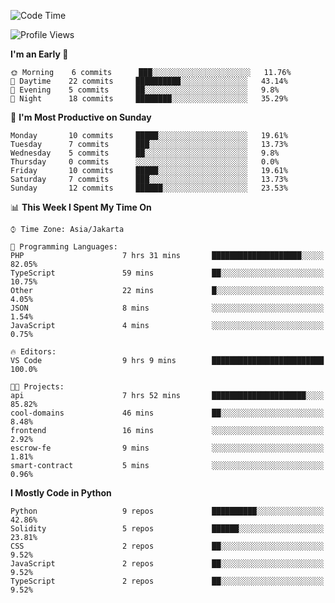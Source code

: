 <!--START_SECTION:waka-->
![Code Time](http://img.shields.io/badge/Code%20Time-1%2C198%20hrs%2019%20mins-blue)

![Profile Views](http://img.shields.io/badge/Profile%20Views-0-blue)

**I'm an Early 🐤** 

```text
🌞 Morning    6 commits      ███░░░░░░░░░░░░░░░░░░░░░░   11.76% 
🌆 Daytime    22 commits     ██████████░░░░░░░░░░░░░░░   43.14% 
🌃 Evening    5 commits      ██░░░░░░░░░░░░░░░░░░░░░░░   9.8% 
🌙 Night      18 commits     ████████░░░░░░░░░░░░░░░░░   35.29%

```
📅 **I'm Most Productive on Sunday** 

```text
Monday       10 commits     █████░░░░░░░░░░░░░░░░░░░░   19.61% 
Tuesday      7 commits      ███░░░░░░░░░░░░░░░░░░░░░░   13.73% 
Wednesday    5 commits      ██░░░░░░░░░░░░░░░░░░░░░░░   9.8% 
Thursday     0 commits      ░░░░░░░░░░░░░░░░░░░░░░░░░   0.0% 
Friday       10 commits     █████░░░░░░░░░░░░░░░░░░░░   19.61% 
Saturday     7 commits      ███░░░░░░░░░░░░░░░░░░░░░░   13.73% 
Sunday       12 commits     ██████░░░░░░░░░░░░░░░░░░░   23.53%

```


📊 **This Week I Spent My Time On** 

```text
⌚︎ Time Zone: Asia/Jakarta

💬 Programming Languages: 
PHP                      7 hrs 31 mins       ████████████████████░░░░░   82.05% 
TypeScript               59 mins             ██░░░░░░░░░░░░░░░░░░░░░░░   10.75% 
Other                    22 mins             █░░░░░░░░░░░░░░░░░░░░░░░░   4.05% 
JSON                     8 mins              ░░░░░░░░░░░░░░░░░░░░░░░░░   1.54% 
JavaScript               4 mins              ░░░░░░░░░░░░░░░░░░░░░░░░░   0.75%

🔥 Editors: 
VS Code                  9 hrs 9 mins        █████████████████████████   100.0%

🐱‍💻 Projects: 
api                      7 hrs 52 mins       █████████████████████░░░░   85.82% 
cool-domains             46 mins             ██░░░░░░░░░░░░░░░░░░░░░░░   8.48% 
frontend                 16 mins             ░░░░░░░░░░░░░░░░░░░░░░░░░   2.92% 
escrow-fe                9 mins              ░░░░░░░░░░░░░░░░░░░░░░░░░   1.81% 
smart-contract           5 mins              ░░░░░░░░░░░░░░░░░░░░░░░░░   0.96%

```

**I Mostly Code in Python** 

```text
Python                   9 repos             ██████████░░░░░░░░░░░░░░░   42.86% 
Solidity                 5 repos             ██████░░░░░░░░░░░░░░░░░░░   23.81% 
CSS                      2 repos             ██░░░░░░░░░░░░░░░░░░░░░░░   9.52% 
JavaScript               2 repos             ██░░░░░░░░░░░░░░░░░░░░░░░   9.52% 
TypeScript               2 repos             ██░░░░░░░░░░░░░░░░░░░░░░░   9.52%

```



<!--END_SECTION:waka-->
